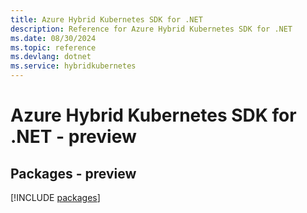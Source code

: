 ```yaml
---
title: Azure Hybrid Kubernetes SDK for .NET
description: Reference for Azure Hybrid Kubernetes SDK for .NET
ms.date: 08/30/2024
ms.topic: reference
ms.devlang: dotnet
ms.service: hybridkubernetes
---
```

# Azure Hybrid Kubernetes SDK for .NET - preview
## Packages - preview
[!INCLUDE [packages](hybrid-kubernetes-index.md)]